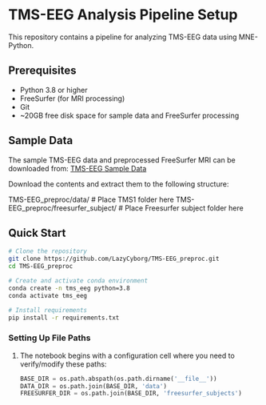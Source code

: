 # TMS-EEG Analysis Pipeline Setup

This repository contains a pipeline for analyzing TMS-EEG data using MNE-Python.

## Prerequisites

- Python 3.8 or higher
- FreeSurfer (for MRI processing)
- Git
- ~20GB free disk space for sample data and FreeSurfer processing

## Sample Data

The sample TMS-EEG data and preprocessed FreeSurfer MRI can be downloaded from:
[TMS-EEG Sample Data](https://drive.google.com/drive/folders/116Qc1Ko-Y8wgshy8g4YLTpxOdp1cgOQW?usp=drive_link)

Download the contents and extract them to the following structure:

TMS-EEG_preproc/data/    # Place TMS1 folder here
TMS-EEG_preproc/freesurfer_subject/    # Place Freesurfer subject folder here

## Quick Start

```bash
# Clone the repository
git clone https://github.com/LazyCyborg/TMS-EEG_preproc.git
cd TMS-EEG_preproc

# Create and activate conda environment
conda create -n tms_eeg python=3.8
conda activate tms_eeg

# Install requirements
pip install -r requirements.txt

```

### Setting Up File Paths

1. The notebook begins with a configuration cell where you need to verify/modify these paths:
   ```python
   BASE_DIR = os.path.abspath(os.path.dirname('__file__'))
   DATA_DIR = os.path.join(BASE_DIR, 'data')
   FREESURFER_DIR = os.path.join(BASE_DIR, 'freesurfer_subjects')